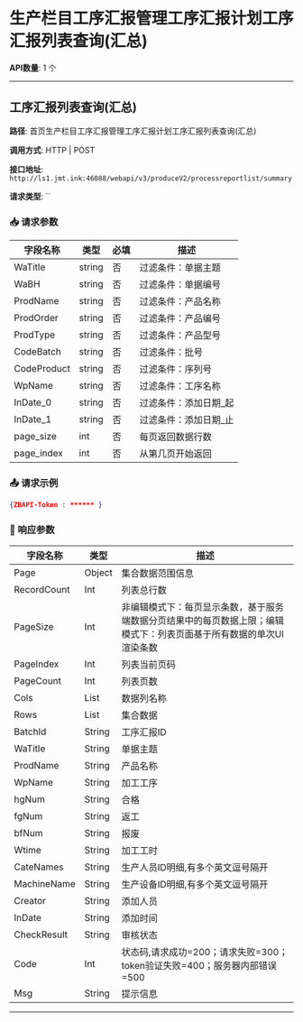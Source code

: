 # 生产栏目工序汇报管理工序汇报计划工序汇报列表查询(汇总)

**API数量**: 1 个

---

## 工序汇报列表查询(汇总)

**路径**: 首页生产栏目工序汇报管理工序汇报计划工序汇报列表查询(汇总)

**调用方式**: HTTP | POST

**接口地址**: `http://ls1.jmt.ink:46088/webapi/v3/produceV2/processreportlist/summary`

**请求类型**: ``

### 📥 请求参数

| 字段名称 | 类型 | 必填 | 描述 |
|----------|------|------|------|
| WaTitle | string | 否 | 过滤条件：单据主题 |
| WaBH | string | 否 | 过滤条件：单据编号 |
| ProdName | string | 否 | 过滤条件：产品名称 |
| ProdOrder | string | 否 | 过滤条件：产品编号 |
| ProdType | string | 否 | 过滤条件：产品型号 |
| CodeBatch | string | 否 | 过滤条件：批号 |
| CodeProduct | string | 否 | 过滤条件：序列号 |
| WpName | string | 否 | 过滤条件：工序名称 |
| InDate_0 | string | 否 | 过滤条件：添加日期_起 |
| InDate_1 | string | 否 | 过滤条件：添加日期_止 |
| page_size | int | 否 | 每页返回数据行数 |
| page_index | int | 否 | 从第几页开始返回 |

### 📤 请求示例

```json
{ZBAPI-Token : ****** }
```

### 📨 响应参数

| 字段名称 | 类型 | 描述 |
|----------|------|------|
| Page | Object | 集合数据范围信息 |
| RecordCount | Int | 列表总行数 |
| PageSize | Int | 非编辑模式下：每页显示条数，基于服务端数据分页结果中的每页数据上限；编辑模式下：列表页面基于所有数据的单次UI渲染条数 |
| PageIndex | Int | 列表当前页码 |
| PageCount | Int | 列表页数 |
| Cols | List | 数据列名称 |
| Rows | List | 集合数据 |
| BatchId | String | 工序汇报ID |
| WaTitle | String | 单据主题 |
| ProdName | String | 产品名称 |
| WpName | String | 加工工序 |
| hgNum | String | 合格 |
| fgNum | String | 返工 |
| bfNum | String | 报废 |
| Wtime | String | 加工工时 |
| CateNames | String | 生产人员ID明细,有多个英文逗号隔开 |
| MachineName | String | 生产设备ID明细,有多个英文逗号隔开 |
| Creator | String | 添加人员 |
| InDate | String | 添加时间 |
| CheckResult | String | 审核状态 |
| Code | Int | 状态码,请求成功=200；请求失败=300；token验证失败=400；服务器内部错误=500 |
| Msg | String | 提示信息 |

---

